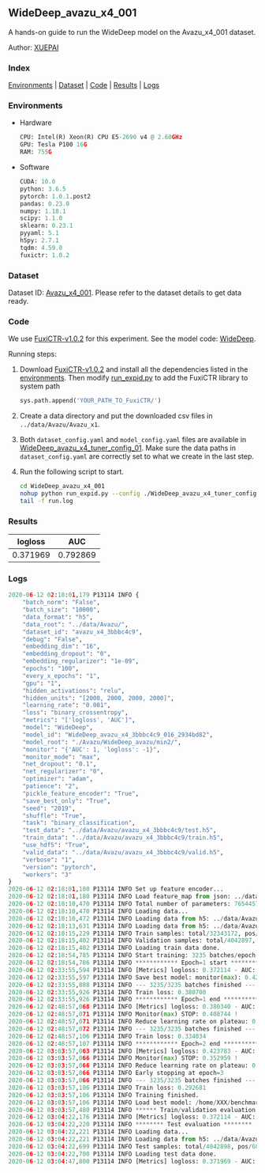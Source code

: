## WideDeep_avazu_x4_001

A hands-on guide to run the WideDeep model on the Avazu_x4_001 dataset.

Author: [XUEPAI](https://github.com/xue-pai)

### Index
[Environments](#Environments) | [Dataset](#Dataset) | [Code](#Code) | [Results](#Results) | [Logs](#Logs)

### Environments
+ Hardware

  ```python
  CPU: Intel(R) Xeon(R) CPU E5-2690 v4 @ 2.60GHz
  GPU: Tesla P100 16G
  RAM: 755G

  ```

+ Software

  ```python
  CUDA: 10.0
  python: 3.6.5
  pytorch: 1.0.1.post2
  pandas: 0.23.0
  numpy: 1.18.1
  scipy: 1.1.0
  sklearn: 0.23.1
  pyyaml: 5.1
  h5py: 2.7.1
  tqdm: 4.59.0
  fuxictr: 1.0.2
  ```

### Dataset
Dataset ID: [Avazu_x4_001](https://github.com/openbenchmark/BARS/blob/master/ctr_prediction/datasets/Avazu/README.md#Avazu_x4_001). Please refer to the dataset details to get data ready.

### Code

We use [FuxiCTR-v1.0.2](https://github.com/xue-pai/FuxiCTR/tree/v1.0.2) for this experiment. See the model code: [WideDeep](https://github.com/xue-pai/FuxiCTR/blob/v1.0.2/fuxictr/pytorch/models/WideDeep.py).

Running steps:

1. Download [FuxiCTR-v1.0.2](https://github.com/xue-pai/FuxiCTR/archive/refs/tags/v1.0.2.zip) and install all the dependencies listed in the [environments](#environments). Then modify [run_expid.py](./run_expid.py#L5) to add the FuxiCTR library to system path
    
    ```python
    sys.path.append('YOUR_PATH_TO_FuxiCTR/')
    ```

2. Create a data directory and put the downloaded csv files in `../data/Avazu/Avazu_x1`.

3. Both `dataset_config.yaml` and `model_config.yaml` files are available in [WideDeep_avazu_x4_tuner_config_01](./WideDeep_avazu_x4_tuner_config_01). Make sure the data paths in `dataset_config.yaml` are correctly set to what we create in the last step.

4. Run the following script to start.

    ```bash
    cd WideDeep_avazu_x4_001
    nohup python run_expid.py --config ./WideDeep_avazu_x4_tuner_config_01 --expid WideDeep_avazu_x4_016_233585a0 --gpu 0 > run.log &
    tail -f run.log
    ```

### Results

| logloss | AUC  |
|:--------------------:|:--------------------:|
| 0.371969 | 0.792869  |


### Logs
```python
2020-06-12 02:18:01,179 P13114 INFO {
    "batch_norm": "False",
    "batch_size": "10000",
    "data_format": "h5",
    "data_root": "../data/Avazu/",
    "dataset_id": "avazu_x4_3bbbc4c9",
    "debug": "False",
    "embedding_dim": "16",
    "embedding_dropout": "0",
    "embedding_regularizer": "1e-09",
    "epochs": "100",
    "every_x_epochs": "1",
    "gpu": "1",
    "hidden_activations": "relu",
    "hidden_units": "[2000, 2000, 2000, 2000]",
    "learning_rate": "0.001",
    "loss": "binary_crossentropy",
    "metrics": "['logloss', 'AUC']",
    "model": "WideDeep",
    "model_id": "WideDeep_avazu_x4_3bbbc4c9_016_2934bd82",
    "model_root": "./Avazu/WideDeep_avazu/min2/",
    "monitor": "{'AUC': 1, 'logloss': -1}",
    "monitor_mode": "max",
    "net_dropout": "0.1",
    "net_regularizer": "0",
    "optimizer": "adam",
    "patience": "2",
    "pickle_feature_encoder": "True",
    "save_best_only": "True",
    "seed": "2019",
    "shuffle": "True",
    "task": "binary_classification",
    "test_data": "../data/Avazu/avazu_x4_3bbbc4c9/test.h5",
    "train_data": "../data/Avazu/avazu_x4_3bbbc4c9/train.h5",
    "use_hdf5": "True",
    "valid_data": "../data/Avazu/avazu_x4_3bbbc4c9/valid.h5",
    "verbose": "1",
    "version": "pytorch",
    "workers": "3"
}
2020-06-12 02:18:01,180 P13114 INFO Set up feature encoder...
2020-06-12 02:18:01,180 P13114 INFO Load feature_map from json: ../data/Avazu/avazu_x4_3bbbc4c9/feature_map.json
2020-06-12 02:18:10,470 P13114 INFO Total number of parameters: 76544576.
2020-06-12 02:18:10,470 P13114 INFO Loading data...
2020-06-12 02:18:10,472 P13114 INFO Loading data from h5: ../data/Avazu/avazu_x4_3bbbc4c9/train.h5
2020-06-12 02:18:13,631 P13114 INFO Loading data from h5: ../data/Avazu/avazu_x4_3bbbc4c9/valid.h5
2020-06-12 02:18:15,229 P13114 INFO Train samples: total/32343172, pos/5492052, neg/26851120, ratio/16.98%
2020-06-12 02:18:15,402 P13114 INFO Validation samples: total/4042897, pos/686507, neg/3356390, ratio/16.98%
2020-06-12 02:18:15,402 P13114 INFO Loading train data done.
2020-06-12 02:18:54,785 P13114 INFO Start training: 3235 batches/epoch
2020-06-12 02:18:54,786 P13114 INFO ************ Epoch=1 start ************
2020-06-12 02:33:55,594 P13114 INFO [Metrics] logloss: 0.372114 - AUC: 0.792644
2020-06-12 02:33:55,597 P13114 INFO Save best model: monitor(max): 0.420530
2020-06-12 02:33:55,888 P13114 INFO --- 3235/3235 batches finished ---
2020-06-12 02:33:55,926 P13114 INFO Train loss: 0.380700
2020-06-12 02:33:55,926 P13114 INFO ************ Epoch=1 end ************
2020-06-12 02:48:57,068 P13114 INFO [Metrics] logloss: 0.380340 - AUC: 0.789085
2020-06-12 02:48:57,071 P13114 INFO Monitor(max) STOP: 0.408744 !
2020-06-12 02:48:57,071 P13114 INFO Reduce learning rate on plateau: 0.000100
2020-06-12 02:48:57,072 P13114 INFO --- 3235/3235 batches finished ---
2020-06-12 02:48:57,106 P13114 INFO Train loss: 0.334034
2020-06-12 02:48:57,107 P13114 INFO ************ Epoch=2 end ************
2020-06-12 03:03:57,063 P13114 INFO [Metrics] logloss: 0.423783 - AUC: 0.776741
2020-06-12 03:03:57,066 P13114 INFO Monitor(max) STOP: 0.352959 !
2020-06-12 03:03:57,066 P13114 INFO Reduce learning rate on plateau: 0.000010
2020-06-12 03:03:57,066 P13114 INFO Early stopping at epoch=3
2020-06-12 03:03:57,066 P13114 INFO --- 3235/3235 batches finished ---
2020-06-12 03:03:57,106 P13114 INFO Train loss: 0.292681
2020-06-12 03:03:57,106 P13114 INFO Training finished.
2020-06-12 03:03:57,106 P13114 INFO Load best model: /home/XXX/benchmarks/Avazu/WideDeep_avazu/min2/avazu_x4_3bbbc4c9/WideDeep_avazu_x4_3bbbc4c9_016_2934bd82_model.ckpt
2020-06-12 03:03:57,480 P13114 INFO ****** Train/validation evaluation ******
2020-06-12 03:04:22,176 P13114 INFO [Metrics] logloss: 0.372114 - AUC: 0.792644
2020-06-12 03:04:22,220 P13114 INFO ******** Test evaluation ********
2020-06-12 03:04:22,221 P13114 INFO Loading data...
2020-06-12 03:04:22,221 P13114 INFO Loading data from h5: ../data/Avazu/avazu_x4_3bbbc4c9/test.h5
2020-06-12 03:04:22,699 P13114 INFO Test samples: total/4042898, pos/686507, neg/3356391, ratio/16.98%
2020-06-12 03:04:22,700 P13114 INFO Loading test data done.
2020-06-12 03:04:47,800 P13114 INFO [Metrics] logloss: 0.371969 - AUC: 0.792869

```

